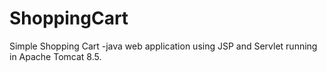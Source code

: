 # ShoppingCart
Simple Shopping Cart -java web application using JSP and Servlet running in Apache Tomcat 8.5.


